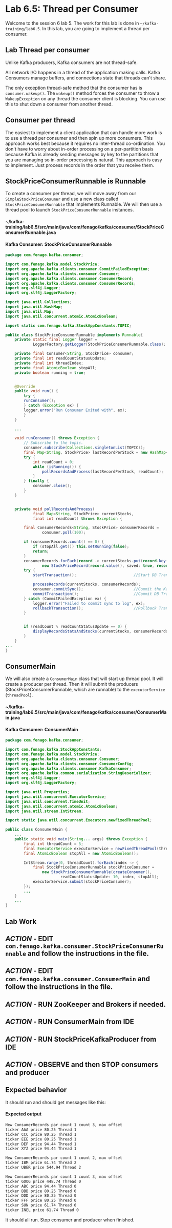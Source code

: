# Lab 6.5: Thread per Consumer

Welcome to the session 6 lab 5. The work for this lab is done in `~/kafka-training/lab6.5`.
In this lab, you are going to implement a thread per consumer.






## Lab Thread per consumer

Unlike Kafka producers, Kafka consumers are not thread-safe.

All network I/O happens in a thread of the application making calls.  Kafka Consumers
manage buffers, and connections state that threads can't share.

The only exception thread-safe method that the consumer has is `consumer.wakeup()`.
The `wakeup()` method forces the consumer to throw a `WakeupException` on any thread the
consumer client is blocking.  You can use this to shut down a consumer from another thread.

## Consumer per thread
The easiest to implement a client application that can handle more work is to use a thread per consumer and then spin up more consumers.  This approach works best because
it requires no inter-thread co-ordination.  You don't have to worry about in-order processing on a per-partition basis because Kafka is already sending messages by key
to the partitions that you are managing so in-order processing is natural. This approach is easy to implement. Just process records in the order that you receive them.

## StockPriceConsumerRunnable is Runnable

To create a consumer per thread, we will move away from our `SimpleStockPriceConsumer`
and use a new class called `StockPriceConsumerRunnable` that implements Runnable.
We will then use a thread pool to launch `StockPriceConsumerRunnable` instances.

#### ~/kafka-training/lab6.5/src/main/java/com/fenago/kafka/consumer/StockPriceConsumerRunnable.java
#### Kafka Consumer:  StockPriceConsumerRunnable
```java
package com.fenago.kafka.consumer;

import com.fenago.kafka.model.StockPrice;
import org.apache.kafka.clients.consumer.CommitFailedException;
import org.apache.kafka.clients.consumer.Consumer;
import org.apache.kafka.clients.consumer.ConsumerRecord;
import org.apache.kafka.clients.consumer.ConsumerRecords;
import org.slf4j.Logger;
import org.slf4j.LoggerFactory;

import java.util.Collections;
import java.util.HashMap;
import java.util.Map;
import java.util.concurrent.atomic.AtomicBoolean;

import static com.fenago.kafka.StockAppConstants.TOPIC;

public class StockPriceConsumerRunnable implements Runnable{
    private static final Logger logger =
            LoggerFactory.getLogger(StockPriceConsumerRunnable.class);

    private final Consumer<String, StockPrice> consumer;
    private final int readCountStatusUpdate;
    private final int threadIndex;
    private final AtomicBoolean stopAll;
    private boolean running = true;


    @Override
    public void run() {
        try {
        runConsumer();
        } catch (Exception ex) {
        logger.error("Run Consumer Exited with", ex);
        }
    }

    ...

    void runConsumer() throws Exception {
        // Subscribe to the topic.
        consumer.subscribe(Collections.singletonList(TOPIC));
        final Map<String, StockPrice> lastRecordPerStock = new HashMap<>();
        try {
            int readCount = 0;
            while (isRunning()) {
                pollRecordsAndProcess(lastRecordPerStock, readCount);
            }
        } finally {
            consumer.close();
        }
    }


    private void pollRecordsAndProcess(
            final Map<String, StockPrice> currentStocks,
            final int readCount) throws Exception {

        final ConsumerRecords<String, StockPrice> consumerRecords =
                consumer.poll(100);

        if (consumerRecords.count() == 0) {
            if (stopAll.get()) this.setRunning(false);
            return;
        }
        consumerRecords.forEach(record -> currentStocks.put(record.key()
                new StockPriceRecord(record.value(), saved: true, record)));
        try {
            startTransaction();                         //Start DB Transaction

            processRecords(currentStocks, consumerRecords);
            consumer.commitSync();                      //Commit the Kafka offset
            commitTransaction();                        //Commit DB Transaction
        } catch (CommitFailedException ex) {
            logger.error("Failed to commit sync to log", ex);
            rollbackTransaction();                      //Rollback Transaction
        }


        if (readCount % readCountStatusUpdate == 0) {
            displayRecordsStatsAndStocks(currentStocks, consumerRecords);
        }
    }
...
}

```

## ConsumerMain

We will also create a `ConsumerMain` class that will start up thread pool.
It will create a producer per thread. Then it will submit the producers
(StockPriceConsumerRunnable, which are runnable)  to the `executorService` (`threadPool`).

#### ~/kafka-training/lab6.5/src/main/java/com/fenago/kafka/consumer/ConsumerMain.java
#### Kafka Consumer:  ConsumerMain
```java
package com.fenago.kafka.consumer;

import com.fenago.kafka.StockAppConstants;
import com.fenago.kafka.model.StockPrice;
import org.apache.kafka.clients.consumer.Consumer;
import org.apache.kafka.clients.consumer.ConsumerConfig;
import org.apache.kafka.clients.consumer.KafkaConsumer;
import org.apache.kafka.common.serialization.StringDeserializer;
import org.slf4j.Logger;
import org.slf4j.LoggerFactory;

import java.util.Properties;
import java.util.concurrent.ExecutorService;
import java.util.concurrent.TimeUnit;
import java.util.concurrent.atomic.AtomicBoolean;
import java.util.stream.IntStream;

import static java.util.concurrent.Executors.newFixedThreadPool;

public class ConsumerMain {
    ...
    public static void main(String... args) throws Exception {
        final int threadCount = 5;
        final ExecutorService executorService = newFixedThreadPool(threadCount);
        final AtomicBoolean stopAll = new AtomicBoolean();

        IntStream.range(0, threadCount).forEach(index -> {
            final StockPriceConsumerRunnable stockPriceConsumer =
                new StockPriceConsumerRunnable(createConsumer(),
                        readCountStatusUpdate: 10, index, stopAll);
            executorService.submit(stockPriceConsumer);
        });
        ...
    }
    ...
}

```

## Lab Work

## ***ACTION*** - EDIT `com.fenago.kafka.consumer.StockPriceConsumerRunnable` and follow the instructions in the file.
## ***ACTION*** - EDIT `com.fenago.kafka.consumer.ConsumerMain` and follow the instructions in the file.


## ***ACTION*** - RUN ZooKeeper and Brokers if needed.
## ***ACTION*** - RUN ConsumerMain from IDE
## ***ACTION*** - RUN StockPriceKafkaProducer from IDE
## ***ACTION*** - OBSERVE and then STOP consumers and producer

## Expected behavior
It should run and should get messages like this:

#### Expected output
```sh
New ConsumerRecords par count 1 count 3, max offset
ticker AAA price 80.25 Thread 1
ticker CCC price 80.25 Thread 1
ticker EEE price 80.25 Thread 1
ticker DEF price 94.44 Thread 1
ticker XYZ price 94.44 Thread 1

New ConsumerRecords par count 1 count 2, max offset
ticker IBM price 61.74 Thread 2
ticker UBER price 544.94 Thread 2

New ConsumerRecords par count 1 count 3, max offset
ticker GOOG price 448.74 Thread 0
ticker ABC price 94.44 Thread 0
ticker BBB price 80.25 Thread 0
ticker DDD price 80.25 Thread 0
ticker FFF price 80.25 Thread 0
ticker SUN price 61.74 Thread 0
ticker INEL price 61.74 Thread 0
```

It should all run. Stop consumer and producer when finished.
